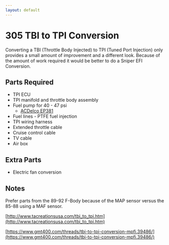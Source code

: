 ```yaml
---
layout: default
---
```


# 305 TBI to TPI Conversion

Converting a TBI (Throttle Body Injected) to TPI (Tuned Port Injection) only provides a small amount of improvement and a different look. Because of the amount of work required it would be better to do a Sniper EFI Conversion.

## Parts Required

* TPI ECU
* TPI manifold and throttle body assembly
* Fuel pump for 40 - 47 psi
  * [ACDelco EP381](https://www.jegs.com/i/ACDelco/065/EP381/10002/-1)
* Fuel lines - PTFE fuel injection
* TPI wiring harness
* Extended throttle cable
* Cruise control cable
* TV cable
* Air box

## Extra Parts

* Electric fan conversion

## Notes

Prefer parts from the 89-92 F-Body because of the MAP sensor versus the 85-88 using a MAF sensor.

[http://www.tacreationsusa.com/tbi_to_tpi.htm](http://www.tacreationsusa.com/tbi_to_tpi.htm)

[https://www.gmt400.com/threads/tbi-to-tpi-conversion-mpfi.39486/](https://www.gmt400.com/threads/tbi-to-tpi-conversion-mpfi.39486/)